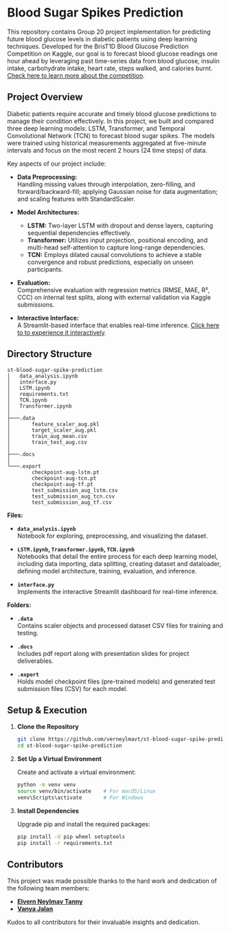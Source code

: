 # Blood Sugar Spikes Prediction

This repository contains Group 20 project implementation for predicting future blood glucose levels in diabetic patients using deep learning techniques. Developed for the BrisT1D Blood Glucose Prediction Competition on Kaggle, our goal is to forecast blood glucose readings one hour ahead by leveraging past time-series data from blood glucose, insulin intake, carbohydrate intake, heart rate, steps walked, and calories burnt. [Check here to learn more about the competition](https://www.kaggle.com/competitions/brist1d/).


## Project Overview

Diabetic patients require accurate and timely blood glucose predictions to manage their condition effectively. In this project, we built and compared three deep learning models: LSTM, Transformer, and Temporal Convolutional Network (TCN) to forecast blood sugar spikes. The models were trained using historical measurements aggregated at five-minute intervals and focus on the most recent 2 hours (24 time steps) of data.

Key aspects of our project include:

- **Data Preprocessing:**  
  Handling missing values through interpolation, zero-filling, and forward/backward-fill; applying Gaussian noise for data augmentation; and scaling features with StandardScaler.
  
- **Model Architectures:**  
  - **LSTM:** Two-layer LSTM with dropout and dense layers, capturing sequential dependencies effectively.  
  - **Transformer:** Utilizes input projection, positional encoding, and multi-head self-attention to capture long-range dependencies.  
  - **TCN:** Employs dilated causal convolutions to achieve a stable convergence and robust predictions, especially on unseen participants.
  
- **Evaluation:**  
  Comprehensive evaluation with regression metrics (RMSE, MAE, R², CCC) on internal test splits, along with external validation via Kaggle submissions.

- **Interactive Interface:**  
  A Streamlit-based interface that enables real-time inference. [Click here to to experience it interactively](https://g20-blood-sugar-spike-prediction.streamlit.app).


## Directory Structure

```
st-blood-sugar-spike-prediction
│   data_analysis.ipynb
│   interface.py
│   LSTM.ipynb
│   requirements.txt
│   TCN.ipynb
│   Transformer.ipynb
│   
├───.data
│       feature_scaler_aug.pkl
│       target_scaler_aug.pkl
│       train_aug_mean.csv
│       train_test_aug.csv
│
├───.docs
│
└───.export
        checkpoint-aug-lstm.pt
        checkpoint-aug-tcn.pt
        checkpoint-aug-tf.pt
        test_submission_aug_lstm.csv
        test_submission_aug_tcn.csv
        test_submission_aug_tf.csv
```


**Files:**

- **`data_analysis.ipynb`**  
  Notebook for exploring, preprocessing, and visualizing the dataset.

- **`LSTM.ipynb`, `Transformer.ipynb`, `TCN.ipynb`**  
  Notebooks that detail the entire process for each deep learning model, including data importing, data splitting, creating dataset and dataloader, defining model architecture, training, evaluation, and inference.

- **`interface.py`**  
  Implements the interactive Streamlit dashboard for real-time inference.

**Folders:**

- **`.data`**  
  Contains scaler objects and processed dataset CSV files for training and testing.

- **`.docs`**  
  Includes pdf report along with presentation slides for project deliverables.

- **`.export`**  
  Holds model checkpoint files (pre-trained models) and generated test submission files (CSV) for each model.


## Setup & Execution

1. **Clone the Repository**

   ```bash
   git clone https://github.com/verneylmavt/st-blood-sugar-spike-prediction.git
   cd st-blood-sugar-spike-prediction
   ```

2. **Set Up a Virtual Environment**

   Create and activate a virtual environment:

   ```bash
   python -m venv venv
   source venv/bin/activate    # For macOS/Linux
   venv\Scripts\activate       # For Windows
   ```

3. **Install Dependencies**

   Upgrade pip and install the required packages:

   ```bash
   pip install -U pip wheel setuptools
   pip install -r requirements.txt
   ```


## Contributors

This project was made possible thanks to the hard work and dedication of the following team members:

- **[Elvern Neylmav Tanny](https://github.com/verneylmavt)**
- **[Vanya Jalan](https://github.com/vanyaayy)**

Kudos to all contributors for their invaluable insights and dedication.